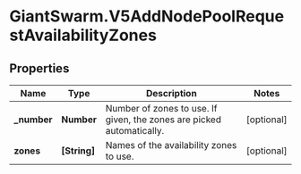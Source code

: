 # GiantSwarm.V5AddNodePoolRequestAvailabilityZones

## Properties
Name | Type | Description | Notes
------------ | ------------- | ------------- | -------------
**_number** | **Number** | Number of zones to use. If given, the zones are picked automatically.  | [optional] 
**zones** | **[String]** | Names of the availability zones to use.  | [optional] 


